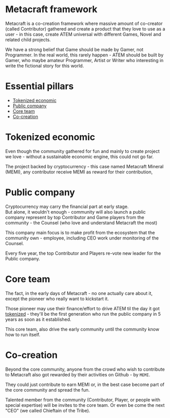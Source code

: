 # Metacraft framework 
Metacraft is a co-creation framework where massive amount of co-creator (called Contributor) gathered and create a product that they love to use as a user -
in this case, create ATEM universal with different Games, Novel and related child projects.

We have a strong belief that Game should be made by Gamer, not Programmer.
In the real world, this rarely happen - ATEM should be built by Gamer, who maybe amateur Programmer, Artist or Writer who interesting in write the fictional story for this world.

# Essential pillars
- [Tokenized economic](#tokenized-economic)
- [Public company](#public-company)
- [Core team](#core-team)
- [Co-creation](#co-creation)

# Tokenized economic
Even though the community gathered for fun and mainly to create project we love - without a sustainable economic engine, this could not go far.

The project backed by cryptocurrency - this case named Metacraft Mineral (MEMI), any contributor receive MEMI as reward for their contribution,

# Public company
Cryptocurrency may carry the financial part at early stage.   
But alone, it wouldn't enough - community will also launch a public company represent by top Contributor and Game players from the community - the Counsel (who love and understand Metacraft the most)

This company main focus is to make profit from the ecosystem that the community own - employee, including CEO work under monitoring of the Counsel.

Every five year, the top Contributor and Players re-vote new leader for the Public company.

# Core team
The fact, in the early days of Metacraft - no one actually care about it, except the pioneer who really want to kickstart it.

Those pioneer may use their finance/effort to drive ATEM til the day it got [tokenized](#tokenized-economic) - they'll be the first generation who run the public company in 5 years as soon as it established.

This core team, also drive the early community until the community know how to run itself.

# Co-creation
Beyond the core community, anyone from the crowd who wish to contribute to Metacraft also got rewarded by their activities on Github - by `MEMI`.

They could just contribute to earn MEMI or, in the best case become part of the core community and spread the fun.

Talented member from the community (Contributor, Player, or people with special expertise) will be invites to the core team. Or even be come the next "CEO" (we called Chieftain of the Tribe). 

